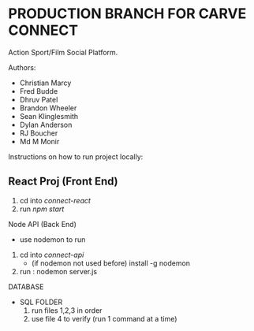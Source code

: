 # PRODUCTION BRANCH FOR CARVE CONNECT

Action Sport/Film Social Platform.

Authors:
- Christian Marcy
- Fred Budde
- Dhruv Patel
- Brandon Wheeler
- Sean Klinglesmith
- Dylan Anderson
- RJ Boucher
- Md M Monir

Instructions on how to run project locally:

React Proj (Front End)
- 
1) cd into *connect-react*
2) run *npm start*


Node API (Back End)
- use nodemon to run
1) cd into *connect-api*
    - (if nodemon not used before) install -g nodemon
2) run : nodemon server.js

DATABASE
  - SQL FOLDER
    1) run files 1,2,3 in order
    2) use file 4 to verify (run 1 command at a time)
